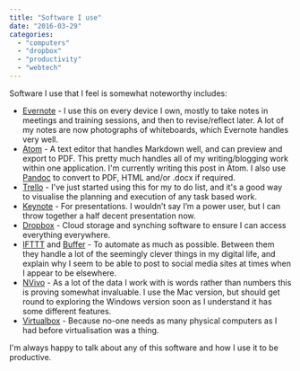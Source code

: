 ```yaml
---
title: "Software I use"
date: "2016-03-29"
categories: 
  - "computers"
  - "dropbox"
  - "productivity"
  - "webtech"
---
```


Software I use that I feel is somewhat noteworthy includes:

- [Evernote](http://evernote.com) - I use this on every device I own, mostly to take notes in meetings and training sessions, and then to revise/reflect later. A lot of my notes are now photographs of whiteboards, which Evernote handles very well.
- [Atom](https://atom.io/) - A text editor that handles Markdown well, and can preview and export to PDF. This pretty much handles all of my writing/blogging work within one application. I'm currently writing this post in Atom. I also use [Pandoc](http://pandoc.org/) to convert to PDF, HTML and/or .docx if required.
- [Trello](https://trello.com) - I've just started using this for my to do list, and it's a good way to visualise the planning and execution of any task based work.
- [Keynote](https://www.apple.com/mac/keynote/) - For presentations. I wouldn’t say I’m a power user, but I can throw together a half decent presentation now.
- [Dropbox](https://www.dropbox.com/) - Cloud storage and synching software to ensure I can access everything everywhere.
- [IFTTT](https://ifttt.com/) and [Buffer](https://buffer.com) - To automate as much as possible. Between them they handle a lot of the seemingly clever things in my digital life, and explain why I seem to be able to post to social media sites at times when I appear to be elsewhere.
- [NVivo](http://www.qsrinternational.com/products_nvivo.aspx) - As a lot of the data I work with is words rather than numbers this is proving somewhat invaluable. I use the Mac version, but should get round to exploring the Windows version soon as I understand it has some different features.
- [Virtualbox](https://www.virtualbox.org/) - Because no-one needs as many physical computers as I had before virtualisation was a thing.

I'm always happy to talk about any of this software and how I use it to be productive.
